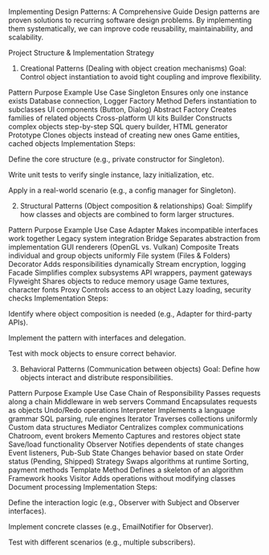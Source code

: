 Implementing Design Patterns: A Comprehensive Guide
Design patterns are proven solutions to recurring software design problems. By implementing them systematically, we can improve code reusability, maintainability, and scalability.

Project Structure & Implementation Strategy
1. Creational Patterns (Dealing with object creation mechanisms)
Goal: Control object instantiation to avoid tight coupling and improve flexibility.

Pattern	Purpose	Example Use Case
Singleton	Ensures only one instance exists	Database connection, Logger
Factory Method	Defers instantiation to subclasses	UI components (Button, Dialog)
Abstract Factory	Creates families of related objects	Cross-platform UI kits
Builder	Constructs complex objects step-by-step	SQL query builder, HTML generator
Prototype	Clones objects instead of creating new ones	Game entities, cached objects
Implementation Steps:

Define the core structure (e.g., private constructor for Singleton).

Write unit tests to verify single instance, lazy initialization, etc.

Apply in a real-world scenario (e.g., a config manager for Singleton).

2. Structural Patterns (Object composition & relationships)
Goal: Simplify how classes and objects are combined to form larger structures.

Pattern	Purpose	Example Use Case
Adapter	Makes incompatible interfaces work together	Legacy system integration
Bridge	Separates abstraction from implementation	GUI renderers (OpenGL vs. Vulkan)
Composite	Treats individual and group objects uniformly	File system (Files & Folders)
Decorator	Adds responsibilities dynamically	Stream encryption, logging
Facade	Simplifies complex subsystems	API wrappers, payment gateways
Flyweight	Shares objects to reduce memory usage	Game textures, character fonts
Proxy	Controls access to an object	Lazy loading, security checks
Implementation Steps:

Identify where object composition is needed (e.g., Adapter for third-party APIs).

Implement the pattern with interfaces and delegation.

Test with mock objects to ensure correct behavior.

3. Behavioral Patterns (Communication between objects)
Goal: Define how objects interact and distribute responsibilities.

Pattern	Purpose	Example Use Case
Chain of Responsibility	Passes requests along a chain	Middleware in web servers
Command	Encapsulates requests as objects	Undo/Redo operations
Interpreter	Implements a language grammar	SQL parsing, rule engines
Iterator	Traverses collections uniformly	Custom data structures
Mediator	Centralizes complex communications	Chatroom, event brokers
Memento	Captures and restores object state	Save/load functionality
Observer	Notifies dependents of state changes	Event listeners, Pub-Sub
State	Changes behavior based on state	Order status (Pending, Shipped)
Strategy	Swaps algorithms at runtime	Sorting, payment methods
Template Method	Defines a skeleton of an algorithm	Framework hooks
Visitor	Adds operations without modifying classes	Document processing
Implementation Steps:

Define the interaction logic (e.g., Observer with Subject and Observer interfaces).

Implement concrete classes (e.g., EmailNotifier for Observer).

Test with different scenarios (e.g., multiple subscribers).

